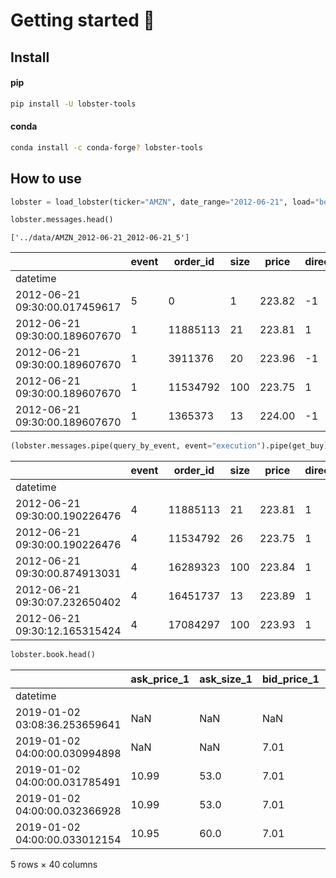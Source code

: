 # Getting started 🦞

<!-- WARNING: THIS FILE WAS AUTOGENERATED! DO NOT EDIT! -->

## Install

<div class="panel-tabset">

#### pip

``` sh
pip install -U lobster-tools
```

#### conda

``` sh
conda install -c conda-forge? lobster-tools
```

</div>

## How to use

``` python
lobster = load_lobster(ticker="AMZN", date_range="2012-06-21", load="both")

lobster.messages.head()
```

    ['../data/AMZN_2012-06-21_2012-06-21_5']

<div>
<style scoped>
    .dataframe tbody tr th:only-of-type {
        vertical-align: middle;
    }
&#10;    .dataframe tbody tr th {
        vertical-align: top;
    }
&#10;    .dataframe thead th {
        text-align: right;
    }
</style>

|                               | event | order_id | size | price  | direction | ticker |
|-------------------------------|-------|----------|------|--------|-----------|--------|
| datetime                      |       |          |      |        |           |        |
| 2012-06-21 09:30:00.017459617 | 5     | 0        | 1    | 223.82 | -1        | AMZN   |
| 2012-06-21 09:30:00.189607670 | 1     | 11885113 | 21   | 223.81 | 1         | AMZN   |
| 2012-06-21 09:30:00.189607670 | 1     | 3911376  | 20   | 223.96 | -1        | AMZN   |
| 2012-06-21 09:30:00.189607670 | 1     | 11534792 | 100  | 223.75 | 1         | AMZN   |
| 2012-06-21 09:30:00.189607670 | 1     | 1365373  | 13   | 224.00 | -1        | AMZN   |

</div>

``` python
(lobster.messages.pipe(query_by_event, event="execution").pipe(get_buy).head())
```

<div>
<style scoped>
    .dataframe tbody tr th:only-of-type {
        vertical-align: middle;
    }
&#10;    .dataframe tbody tr th {
        vertical-align: top;
    }
&#10;    .dataframe thead th {
        text-align: right;
    }
</style>

|                               | event | order_id | size | price  | direction | ticker |
|-------------------------------|-------|----------|------|--------|-----------|--------|
| datetime                      |       |          |      |        |           |        |
| 2012-06-21 09:30:00.190226476 | 4     | 11885113 | 21   | 223.81 | 1         | AMZN   |
| 2012-06-21 09:30:00.190226476 | 4     | 11534792 | 26   | 223.75 | 1         | AMZN   |
| 2012-06-21 09:30:00.874913031 | 4     | 16289323 | 100  | 223.84 | 1         | AMZN   |
| 2012-06-21 09:30:07.232650402 | 4     | 16451737 | 13   | 223.89 | 1         | AMZN   |
| 2012-06-21 09:30:12.165315424 | 4     | 17084297 | 100  | 223.93 | 1         | AMZN   |

</div>

``` python
lobster.book.head()
```

<div>
<style scoped>
    .dataframe tbody tr th:only-of-type {
        vertical-align: middle;
    }
&#10;    .dataframe tbody tr th {
        vertical-align: top;
    }
&#10;    .dataframe thead th {
        text-align: right;
    }
</style>

|                               | ask_price_1 | ask_size_1 | bid_price_1 | bid_size_1 | ask_price_2 | ask_size_2 | bid_price_2 | bid_size_2 | ask_price_3 | ask_size_3 | ... | bid_price_8 | bid_size_8 | ask_price_9 | ask_size_9 | bid_price_9 | bid_size_9 | ask_price_10 | ask_size_10 | bid_price_10 | bid_size_10 |
|-------------------------------|-------------|------------|-------------|------------|-------------|------------|-------------|------------|-------------|------------|-----|-------------|------------|-------------|------------|-------------|------------|--------------|-------------|--------------|-------------|
| datetime                      |             |            |             |            |             |            |             |            |             |            |     |             |            |             |            |             |            |              |             |              |             |
| 2019-01-02 03:08:36.253659641 | NaN         | NaN        | NaN         | NaN        | NaN         | NaN        | NaN         | NaN        | NaN         | NaN        | ... | NaN         | NaN        | NaN         | NaN        | NaN         | NaN        | NaN          | NaN         | NaN          | NaN         |
| 2019-01-02 04:00:00.030994898 | NaN         | NaN        | 7.01        | 400.0      | NaN         | NaN        | NaN         | NaN        | NaN         | NaN        | ... | NaN         | NaN        | NaN         | NaN        | NaN         | NaN        | NaN          | NaN         | NaN          | NaN         |
| 2019-01-02 04:00:00.031785491 | 10.99       | 53.0       | 7.01        | 400.0      | NaN         | NaN        | NaN         | NaN        | NaN         | NaN        | ... | NaN         | NaN        | NaN         | NaN        | NaN         | NaN        | NaN          | NaN         | NaN          | NaN         |
| 2019-01-02 04:00:00.032366928 | 10.99       | 53.0       | 7.01        | 400.0      | 11.97       | 60.0       | NaN         | NaN        | NaN         | NaN        | ... | NaN         | NaN        | NaN         | NaN        | NaN         | NaN        | NaN          | NaN         | NaN          | NaN         |
| 2019-01-02 04:00:00.033012154 | 10.95       | 60.0       | 7.01        | 400.0      | 10.99       | 53.0       | NaN         | NaN        | 11.97       | 60.0       | ... | NaN         | NaN        | NaN         | NaN        | NaN         | NaN        | NaN          | NaN         | NaN          | NaN         |

<p>5 rows × 40 columns</p>
</div>
